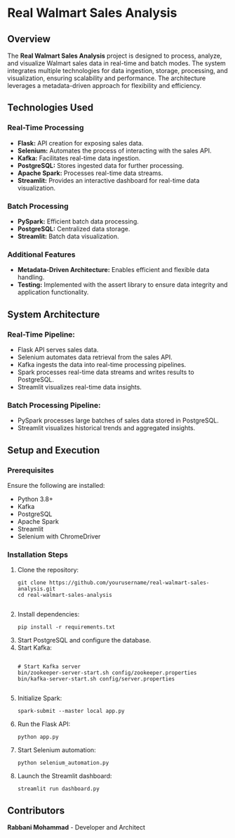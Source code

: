 <!DOCTYPE html>
<html>
<head>
</head>
<body>

<h1>Real Walmart Sales Analysis</h1>

<h2>Overview</h2>
<p>
The <b>Real Walmart Sales Analysis</b> project is designed to process, analyze, and visualize Walmart sales data 
in real-time and batch modes. The system integrates multiple technologies for data ingestion, storage, processing, 
and visualization, ensuring scalability and performance. The architecture leverages a metadata-driven approach 
for flexibility and efficiency.
</p>

<h2>Technologies Used</h2>

<h3>Real-Time Processing</h3>
<ul>
    <li><b>Flask:</b> API creation for exposing sales data.</li>
    <li><b>Selenium:</b> Automates the process of interacting with the sales API.</li>
    <li><b>Kafka:</b> Facilitates real-time data ingestion.</li>
    <li><b>PostgreSQL:</b> Stores ingested data for further processing.</li>
    <li><b>Apache Spark:</b> Processes real-time data streams.</li>
    <li><b>Streamlit:</b> Provides an interactive dashboard for real-time data visualization.</li>
</ul>

<h3>Batch Processing</h3>
<ul>
    <li><b>PySpark:</b> Efficient batch data processing.</li>
    <li><b>PostgreSQL:</b> Centralized data storage.</li>
    <li><b>Streamlit:</b> Batch data visualization.</li>
</ul>

<h3>Additional Features</h3>
<ul>
    <li><b>Metadata-Driven Architecture:</b> Enables efficient and flexible data handling.</li>
    <li><b>Testing:</b> Implemented with the assert library to ensure data integrity and application functionality.</li>
</ul>

<h2>System Architecture</h2>

<h3>Real-Time Pipeline:</h3>
<ul>
    <li>Flask API serves sales data.</li>
    <li>Selenium automates data retrieval from the sales API.</li>
    <li>Kafka ingests the data into real-time processing pipelines.</li>
    <li>Spark processes real-time data streams and writes results to PostgreSQL.</li>
    <li>Streamlit visualizes real-time data insights.</li>
</ul>

<h3>Batch Processing Pipeline:</h3>
<ul>
    <li>PySpark processes large batches of sales data stored in PostgreSQL.</li>
    <li>Streamlit visualizes historical trends and aggregated insights.</li>
</ul>

<h2>Setup and Execution</h2>

<h3>Prerequisites</h3>
<p>Ensure the following are installed:</p>
<ul>
    <li>Python 3.8+</li>
    <li>Kafka</li>
    <li>PostgreSQL</li>
    <li>Apache Spark</li>
    <li>Streamlit</li>
    <li>Selenium with ChromeDriver</li>
</ul>

<h3>Installation Steps</h3>
<ol>
    <li>Clone the repository:
        <pre><code>git clone https://github.com/yourusername/real-walmart-sales-analysis.git
cd real-walmart-sales-analysis
        </code></pre>
    </li>
    <li>Install dependencies:
        <pre><code>pip install -r requirements.txt</code></pre>
    </li>
    <li>Start PostgreSQL and configure the database.</li>
    <li>Start Kafka:
        <pre><code>
# Start Kafka server
bin/zookeeper-server-start.sh config/zookeeper.properties
bin/kafka-server-start.sh config/server.properties
        </code></pre>
    </li>
    <li>Initialize Spark:
        <pre><code>spark-submit --master local app.py</code></pre>
    </li>
    <li>Run the Flask API:
        <pre><code>python app.py</code></pre>
    </li>
    <li>Start Selenium automation:
        <pre><code>python selenium_automation.py</code></pre>
    </li>
    <li>Launch the Streamlit dashboard:
        <pre><code>streamlit run dashboard.py</code></pre>
    </li>
</ol>

<h2>Contributors</h2>
<p><b>Rabbani Mohammad</b> - Developer and Architect</p>

</body>
</html>
